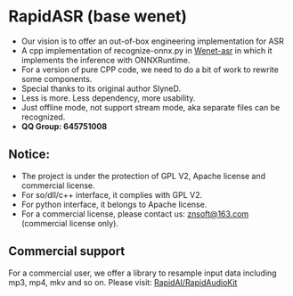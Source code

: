# RapidASR (base wenet)
- Our vision is to offer an out-of-box engineering implementation for ASR
- A cpp implementation of recognize-onnx.py in [Wenet-asr](https://github.com/wenet-e2e/wenet) in which it implements the inference with ONNXRuntime.
- For a version of pure CPP code, we need to do a bit of work to rewrite some components.
- Special thanks to its original author SlyneD.
- Less is more. Less dependency, more usability.
- Just offline mode, not support stream mode, aka separate files can be recognized.
- **QQ Group: 645751008**

## Notice:
- The project is under the protection of GPL V2, Apache license and commercial license.
- For so/dll/c++ interface, it complies with GPL V2.
- For python interface, it belongs to Apache license.
- For a commercial license, please contact us: znsoft@163.com (commercial license only).

## Commercial support
For a commercial user, we offer a library to resample input data including mp3, mp4, mkv  and so on.
Please visit: [RapidAI/RapidAudioKit](https://github.com/RapidAI/RapidAudioKit)
